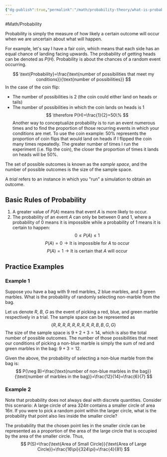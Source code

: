 ```yaml
---
{"dg-publish":true,"permalink":"/math/probability-theory/what-is-probability/"}
---
```



#Math/Probability

Probability is simply the measure of how likely a certain outcome will occur when we are uncertain about what will happen.

For example, let's say I have a fair coin, which means that each side has an equal chance of landing facing upwards. The probability of getting heads can be denoted as $P(H)$. Probability is about the chances of a random event occurring.

$$
\text{Probability}=\frac{\text{number of possibilities that meet my conditions}}{\text{number of possibilities}}
$$
In the case of the coin flip:
- The number of possibilities is 2 (the coin could either land on heads or tails)
- The number of possibilities in which the coin lands on heads is 1
$$
\therefore P(H)=\frac{1}{2}=50\%
$$
Another way to conceptualize probability is to run an event numerous times and to find the proportion of those recurring events in which your conditions are met. To use the coin example: 50% represents the proportion of coin flips that would land on heads if I flipped the coin many times repeatedly. The greater number of times I run the experiment (i.e. flip the coin), the closer the proportion of times it lands on heads will be 50%.

The set of possible outcomes is known as the *sample space*, and the number of possible outcomes is the size of the sample space.

A *trial* refers to an instance in which you "run" a simulation to obtain an outcome.

## Basic Rules of Probability

1. A greater value of $P(A)$ means that event $A$ is more likely to occur.
2. The probability of an event $A$ can only be between 0 and 1, where a probability of 0 means it is impossible while a probability of 1 means it is certain to happen:
$$
0\leq P(A)\leq 1
$$
$$
P(A)=0\rightarrow \text{It is impossible for $A$ to occur}
$$
$$
P(A)=1\rightarrow\text{It is certain that $A$ will occur}
$$
## Practice Examples

### Example 1

Suppose you have a bag with 9 red marbles, 2 blue marbles, and 3 green marbles. What is the probability of randomly selecting non-marble from the bag.

Let us denote $R$, $B$, $G$ as the event of picking a red, blue, and green marble respectively in a trial. The sample space can be represented as 
$$\{R,R,R,R,R,R,R,R,R,B,B,G,G\}$$
The size of the sample space is $9+2+3=14$, which is also the total number of possible outcomes. The number of those possibilities that meet our conditions of picking a non-blue marble is simply the sum of red and green marbles in the bag: $9+3=12$.

Given the above, the probability of selecting a non-blue marble from the bag is:
$$
P(\neg B)=\frac{\text{number of non-blue marbles in the bag}}{\text{number of marbles in the bag}}=\frac{12}{14}=\frac{6}{7}
$$

### Example 2

Note that probability does not always deal with discrete quantities. Consider this scenario: A large circle of area $324\pi$ contains a smaller circle of area $16\pi$. If you were to pick a random point within the larger circle, what is the probability that point also lies inside the smaller circle?

The probability that the chosen point lies in the smaller circle can be represented as a proportion of the area of the large circle that is occupied by the area of the smaller circle. Thus,
$$
P(S)=\frac{\text{Area of Small Circle}}{\text{Area of Large Circle}}=\frac{16\pi}{324\pi}=\frac{4}{81}
$$
